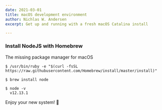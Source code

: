 ```yaml
---
date: 2021-03-01
title: macOS development environment
author: Nichlas W. Andersen
excerpt: Get up and running with a fresh macOS Catalina install

---
```

### Install NodeJS with Homebrew

The missing package manager for macOS

    $ /usr/bin/ruby -e "$(curl -fsSL https://raw.githubusercontent.com/Homebrew/install/master/install)"
    
    $ brew install node
    
    $ node -v
      v12.13.1

Enjoy your new system! 🎉